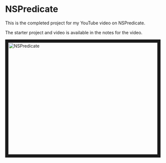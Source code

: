 # NSPredicate

This is the completed project for my YouTube video on NSPredicate.

The starter project and video is available in the notes for the video. 

<a href="http://www.youtube.com/watch?feature=player_embedded&v=9CoUUCL03tA
" target="_blank"><img src="http://img.youtube.com/vi/9CoUUCL03tA/0.jpg" 
alt="NSPredicate" width="480" height="360" border="10" /></a>

